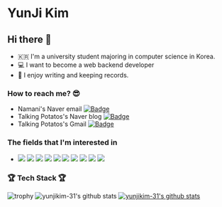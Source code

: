 # YunJi Kim

## Hi there 👋
- 🇰🇷 I'm a university student majoring in computer science in Korea. 
- 💻 I want to become a web backend developer
- 💌 I enjoy writing and keeping records.

### How to reach me? 😎
- Namani's Naver email [![ Badge](https://img.shields.io/badge/Naver-03C75A?style=flat-square&logo=Naver&logoColor=white&link=mailto:kwg531@naver.com)](mailto:kwg531@naver.com)
- Talking Potatos's Naver blog [![ Badge](https://img.shields.io/badge/Blog-03C75A?style=flat-square&logo=Naver&logoColor=white&link=mailto:https://blog.naver.com/kwg531)](mailto:https://blog.naver.com/kwg531)
- Talking Potatos's Gmail [![ Badge](https://img.shields.io/badge/Gamil-EA4335?style=flat-square&logo=Gmail&logoColor=white&link=mailto:kimyunji9272@gmail.com)](kimyunji9272@gmail.com)

### The fields that I'm interested in
- <img src="https://img.shields.io/badge/C++-00599C?style=flat-square&logo=c%2B%2B&logoColor=white"/></a> 
<img src="https://img.shields.io/badge/C＃-239120?style=flat-square&logo=C Sharp&logoColor=white"/></a> 
<img src="https://img.shields.io/badge/Java-007396?style=flat-square&logo=Java&logoColor=white"/></a> <img src="https://img.shields.io/badge/Python-3776AB?style=flat-square&logo=Python&logoColor=white"/></a> 
<img src="https://img.shields.io/badge/MySQL-4479A1?style=flat-square&logo=MySQL&logoColor=white"/></a> <img src="https://img.shields.io/badge/Android-3DDC84?style=flat-square&logo=Android&logoColor=white"/></a> 
<img src="https://img.shields.io/badge/Flutter-02569B?style=flat-square&logo=Flutter&logoColor=white"/></a> 
<img src="https://img.shields.io/badge/Firebase-FFCA28?style=flat-square&logo=Firebase&logoColor=white"/></a> 
<img src="https://img.shields.io/badge/PHP-777BB4?style=flat-square&logo=PHP&logoColor=white"/></a> 
<img src="https://img.shields.io/badge/Apache-D22128?style=flat-square&logo=Apache&logoColor=white"/></a>

### 🏆️ Tech Stack 🏆️
![trophy](https://github-profile-trophy.vercel.app/?username=yunjikim-31)
![yunjikim-31's github stats](https://github-readme-stats.vercel.app/api?username=yunjikim-31&show_icons=true)
[![yunjikim-31's github stats](https://github-readme-stats.vercel.app/api/top-langs/?username=yunjikim-31&show_icons=true&hide_border=true&title_color=004386&icon_color=004386&layout=compact)](https://github.com/yunjikim-31)
